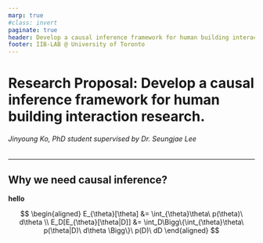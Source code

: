 ```yaml
---
marp: true
#class: invert
paginate: true
header: Develop a causal inference framework for human building interaction research. 
footer: IIB-LAB @ University of Toronto 
---
```


# Research Proposal: **Develop a causal inference framework for human building interaction research.**

###### Jinyoung Ko, *PhD student supervised by Dr. Seungjae Lee*

---

## Why we need causal inference? 
**hello**


$$
\begin{aligned}
E_{\theta}[\theta] &= \int_{\theta}\theta\ p(\theta)\ d\theta \\
E_D[E_{\theta}[\theta|D]] &= \int_D\Bigg\{\int_{\theta}\theta\ p(\theta|D)\ d\theta \Bigg\}\ p(D)\ dD
\end{aligned}
$$

